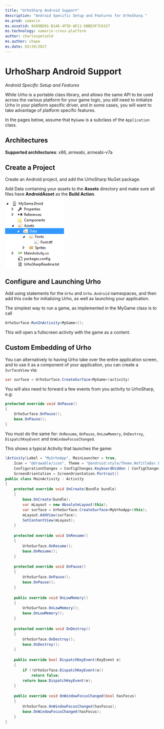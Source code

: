 ```yaml
---
title: "UrhoSharp Android Support"
description: "Android Specific Setup and Features for UrhoSharp."
ms.prod: xamarin
ms.assetid: 8409BD81-B1A6-4F5D-AE11-6BBD3F7C6327
ms.technology: xamarin-cross-platform
author: charlespetzold
ms.author: chape
ms.date: 03/29/2017
---
```

# UrhoSharp Android Support

_Android Specific Setup and Features_

While Urho is a portable class library, and allows the same API to be
used across the various platform for your game logic, you still need
to initialize Urho in your platform specific driver, and in some
cases, you will want to take advantage of platform specific features.

In the pages below, assume that `MyGame` is a subclass of the
`Application` class.

## Architectures

**Supported architectures**: x86, armeabi, armeabi-v7a

## Create a Project

Create an Android project, and add the UrhoSharp NuGet package.

Add Data containing your assets to the **Assets** directory and make sure all files have **AndroidAsset** as the **Build Action**.

![Project Setup](android-images/image-3.png "Add Data containing the assets to the Assets directory")

## Configure and Launching Urho

Add using statements for the `Urho` and `Urho.Android` namespaces, and
then add this code for initializing Urho, as well as launching your
application.

The simplest way to run a game, as implemented in the MyGame class is
to call

```csharp
UrhoSurface.RunInActivity<MyGame>();
```

This will open a fullscreen activity with the game as a content.

## Custom Embedding of Urho

You can alternatively to having Urho take over the entire application
screen, and to use it as a component of your application, you can
create a `SurfaceView` via:

```csharp
var surface = UrhoSurface.CreateSurface<MyGame>(activity)
```

You will also need to forward a few events from you
activity to UrhoSharp, e.g:

```csharp
protected override void OnPause()
{
	UrhoSurface.OnPause();
	base.OnPause();
}
```

You must do the same for: `OnResume`, `OnPause`, `OnLowMemory`, `OnDestroy`,
`DispatchKeyEvent` and `OnWindowFocusChanged`.

This shows a typical Activity that launches the game:

```csharp
[Activity(Label = "MyUrhoApp", MainLauncher = true,
    Icon = "@drawable/icon", Theme = "@android:style/Theme.NoTitleBar.Fullscreen",
    ConfigurationChanges = ConfigChanges.KeyboardHidden | ConfigChanges.Orientation,
    ScreenOrientation = ScreenOrientation.Portrait)]
public class MainActivity : Activity
{
    protected override void OnCreate(Bundle bundle)
    {
        base.OnCreate(bundle);
        var mLayout = new AbsoluteLayout(this);
        var surface = UrhoSurface.CreateSurface<MyUrhoApp>(this);
        mLayout.AddView(surface);
        SetContentView(mLayout);
    }

    protected override void OnResume()
    {
        UrhoSurface.OnResume();
        base.OnResume();
    }

    protected override void OnPause()
    {
        UrhoSurface.OnPause();
        base.OnPause();
    }

    public override void OnLowMemory()
    {
        UrhoSurface.OnLowMemory();
        base.OnLowMemory();
    }

    protected override void OnDestroy()
    {
        UrhoSurface.OnDestroy();
        base.OnDestroy();
    }

    public override bool DispatchKeyEvent(KeyEvent e)
    {
        if (!UrhoSurface.DispatchKeyEvent(e))
            return false;
        return base.DispatchKeyEvent(e);
    }

    public override void OnWindowFocusChanged(bool hasFocus)
    {
        UrhoSurface.OnWindowFocusChanged(hasFocus);
        base.OnWindowFocusChanged(hasFocus);
    }
}
```

